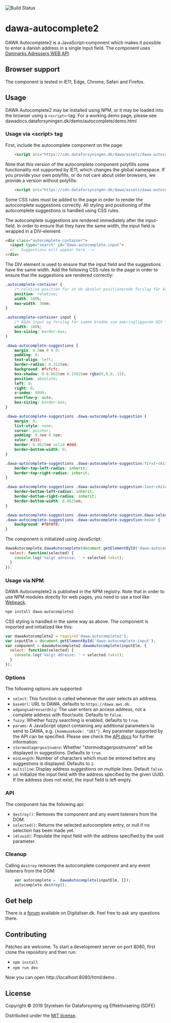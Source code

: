 ![Build Status](https://codebuild.eu-west-1.amazonaws.com/badges?uuid=eyJlbmNyeXB0ZWREYXRhIjoidFUyM1pUSGdsVGF1R0cyWlcxeTM1NnlnYmZYVUVCR3BSQXFlUTNVQWJnbGg2VVE1bk5oTnIyL2oxUE5uNWRjMERpTlc0bXZmWkZrSGQxUHhYblptcEhRPSIsIml2UGFyYW1ldGVyU3BlYyI6IjVNQnMyeVFWNDVYUjBOTkUiLCJtYXRlcmlhbFNldFNlcmlhbCI6MX0%3D&branch=master)
# dawa-autocomplete2

DAWA Autocomplete2 is a JavaScript-component which makes it possible to enter a danish address in a single input field. 
The component uses [Danmarks Adressers WEB API](https://dawadocs.dataforsyningen.dk).

## Browser support
The component is tested in IE11, Edge, Chrome, Safari and Firefox.

## Usage
DAWA Autocomplete2 may be installed using NPM, or it may be loaded into the browser using a `<script>`-tag. 
For a working demo page, please see dawadocs.dataforsyningen.dk/demo/autocomplete/demo.html

### Usage via &lt;script&gt; tag
First, include the autocomplete component on the page:
```html
    <script src="https://cdn.dataforsyningen.dk/dawa/assets/dawa-autocomplete2/1.0.2/dawa-autocomplete2.min.js"></script>
```
Note that this version of the autocomplete component polyfills some functionality not supported by IE11, which changes the global namespace.
If you provide your own polyfills, or do not care about older browsers, we provide a version without polyfills:
```html
    <script src="https://cdn.dataforsyningen.dk/dawa/assets/dawa-autocomplete2/1.0.2/unfilled/dawa-autocomplete2.min.js"></script>
```

Some CSS rules must be added to the page in order to render the autocomplete suggestions correctly.
All styling and positioning of the autocomplete suggestions is handled using CSS rules.

The autocomplete suggestions are rendered immediately after the input-field. In order to ensure that
they have the same width, the input field is wrapped in a DIV-element:
```html
<div class="autocomplete-container">
  <input type="search" id="dawa-autocomplete-input">
  <!-- Suggestions will appear here -->
</div>
```

The DIV element is used to ensure that the input field and the suggestions have the same width. Add the following
CSS rules to the page in order to ensure that the suggestions are rendered correctly:

```css
.autocomplete-container {
    /* relative position for at de absolut positionerede forslag får korrekt placering.*/
    position: relative;
    width: 100%;
    max-width: 30em;
}

.autocomplete-container input {
    /* Både input og forslag får samme bredde som omkringliggende DIV */
    width: 100%;
    box-sizing: border-box;
}

.dawa-autocomplete-suggestions {
    margin: 0.3em 0 0 0;
    padding: 0;
    text-align: left;
    border-radius: 0.3125em;
    background: #fcfcfc;
    box-shadow: 0 0.0625em 0.15625em rgba(0,0,0,.15);
    position: absolute;
    left: 0;
    right: 0;
    z-index: 9999;
    overflow-y: auto;
    box-sizing: border-box;
}

.dawa-autocomplete-suggestions .dawa-autocomplete-suggestion {
    margin: 0;
    list-style: none;
    cursor: pointer;
    padding: 0.4em 0.6em;
    color: #333;
    border: 0.0625em solid #ddd;
    border-bottom-width: 0;
}

.dawa-autocomplete-suggestions .dawa-autocomplete-suggestion:first-child {
    border-top-left-radius: inherit;
    border-top-right-radius: inherit;
}

.dawa-autocomplete-suggestions .dawa-autocomplete-suggestion:last-child {
    border-bottom-left-radius: inherit;
    border-bottom-right-radius: inherit;
    border-bottom-width: 0.0625em;
}

.dawa-autocomplete-suggestions .dawa-autocomplete-suggestion.dawa-selected,
.dawa-autocomplete-suggestions .dawa-autocomplete-suggestion:hover {
    background: #f0f0f0;
}
```

The component is initialized using JavaScript:
```javascript
dawaAutocomplete.dawaAutocomplete(document.getElementById('dawa-autocomplete-input'), {
  select: function(selected) {
    console.log('Valgt adresse: ' + selected.tekst);
  }
});
```

### Usage via NPM
DAWA Autocomplete2 is published in the NPM registry. Note that in order to use NPM modules directly for web pages,
you need to use a tool like [Webpack](https://webpack.github.io/).
```bash
npm install dawa-autocomplete2
```

CSS styling is handled in the same way as above. 
The component is imported and initialized like this:
```javascript
var dawaAutocomplete2 = require('dawa-autocomplete2');
var inputElm = document.getElementById('dawa-autocomplete-input');
var component = dawaAutocomplete2.dawaAutocomplete(inputElm, {
  select: function(selected) {
    console.log('Valgt adresse: ' + selected.tekst);
  }
});
```

### Options
The following options are supported:

 - `select`: This function is called whenever the user selects an address.
 - `baseUrl`: URL to DAWA, defaults to `https://dawa.aws.dk`.
 - `adgangsadresserOnly`: The user enters an access address, not a complete address with floor/suite. Defaults to `false`.
 - `fuzzy`: Whether fuzzy searching is enabled, defaults to `true`.
 - `params`: A JavaScript object containing any additional parameters to send to DAWA, e.g. `{kommunekode: "101"}`. Any parameter supported by the API can be specified. Please see check the [API docs](https://dawa.dataforsyningen.dk/dok/api/autocomplete#autocomplete) for further information:
 - `stormodtagerpostnumre`: Whether "stormodtagerpostnumre" will be displayed in suggestions. Defaults to `true`.
 - `minLength`: Number of characters which must be entered before any suggestions is displayed. Defaults to `2`.
 - `multiline`: Display address suggestions on multiple lines. Default `false`.
 - `id`: Initialize the input field with the address specified by the given UUID. If the address does not exist, the input field is left empty.

### API
The component has the following api:
 
 - `destroy()`: Removes the component and any event listeners from the DOM.
 - `selected()`: Returns the selected autocomplete entry, or null if no selection has been made yet.
 - `id(uuid)`: Populate the input field with the address specified by the uuid parameter.

### Cleanup
Calling `destroy` removes the autocomplete component and any event listeners from the DOM:
```javascript
    var autocomplete =  dawaAutocomplete(inputElm, {});
    autocomplete.destroy();
```

## Get help
There is a [forum](https://digitaliser.dk/group/334445/forum) available on Digitaliser.dk. 
Feel free to ask any questions there. 
 
## Contributing
Patches are welcome. To start a development server on port 8080, first clone the repository and then run:

 - `npm install`
 - `npm run dev`
 
Now you can open http://localhost:8080/html/demo .
 
## License
Copyright © 2019 Styrelsen for Dataforsyning og Effektivisering (SDFE)

Distributed under the [MIT license](https://opensource.org/licenses/MIT).

